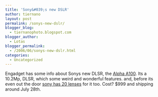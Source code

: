 ```yaml
---
title: 'Sony&#039;s new DSLR'
author: tiernano
layout: post
permalink: /sonys-new-dslr/
blogger_blog:
  - tiernanophoto.blogspot.com
blogger_author:
  - Lotas
blogger_permalink:
  - /2006/06/sonys-new-dslr.html
categories:
  - Uncategorized
---
```

Engadget has some info about Sonys new DLSR, the [Alpha A100][1]. Its a 10.2Mp, DLSR, which some weird and wonderful features. and, before its even out the door [sony has 20 lenses][2] for it too. Cost? $999 and shipping around July 28th. 

 [1]: http://www.engadget.com/2006/06/05/sonys-alpha-dslr-a100-debuts/
 [2]: http://www.livingroom.org.au/photolog/lenses/index.php